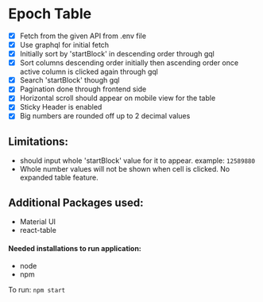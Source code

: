 # Epoch Table

- [x] Fetch from the given API from .env file
- [x] Use graphql for initial fetch
- [x] Initially sort by 'startBlock' in descending order through gql
- [x] Sort columns descending order initially then ascending order once active column is clicked again through gql
- [x] Search 'startBlock' though gql
- [x] Pagination done through frontend side
- [x] Horizontal scroll should appear on mobile view for the table
- [x] Sticky Header is enabled
- [x] Big numbers are rounded off up to 2 decimal values

## Limitations:
- should input whole 'startBlock' value for it to appear. example: `12589880`
- Whole number values will not be shown when cell is clicked. No expanded table feature.

## Additional Packages used:
- Material UI
- react-table

#### Needed installations to run application:
- node
- npm

To run:
`npm start`


